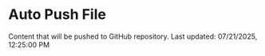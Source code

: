 # Auto Push File

Content that will be pushed to GitHub repository.
Last updated: 07/21/2025, 12:25:00 PM